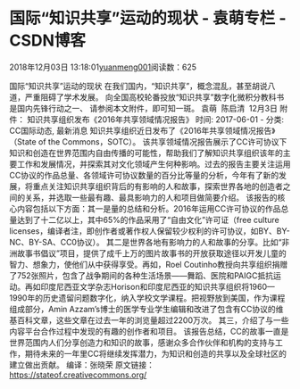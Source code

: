 
# 国际“知识共享”运动的现状 - 袁萌专栏 - CSDN博客

2018年12月03日 13:18:01[yuanmeng001](https://me.csdn.net/yuanmeng001)阅读数：625


国际“知识共享”运动的现状
在我们国内，“知识共享”，概念混乱，甚至胡说八道，严重阻碍了学术发展。
向全国高校轮番投放“知识共享”数字化微积分教科书是国内先锋行动之一、
请参阅本文附件，即可知一斑。
袁萌  陈启清  12月3日
附件：
知识共享组织发布《2016年共享领域情况报告》
时间: 2017-06-01 - 分类: CC国际动态, 最新消息
知识共享组织近日发布了《2016年共享领域情况报告》（State of the Commons，SOTC）。
该共享领域情况报告展示了CC许可协议下知识和创造在世界范围内自由传播的可能性，帮助我们了解知识共享组织该年的主要工作和发展情况，并探索其对文化领域产生何种影响。过去的报告主要关注运用CC协议的作品总量、各领域许可协议数量的百分比等量的分析，今年有了新的发展，将重点关注知识共享组织背后的有影响的人和故事，探索世界各地的创造者之间的关系，并选取一些最有趣、最具影响力的人和项目做简要介绍。
该报告的核心内容包括以下方面：其一是量的总结和分析。2016年运用CC许可协议的作品总量达到了十二亿以上，其中65%的作品采用了“自由文化”许可证（free culture licenses，编译者注，即创作者或著作权人保留较少权利的许可协议，如BY、BY-NC、BY-SA、CC0协议）。
其二是世界各地有影响力的人和故事的分享。比如“非洲故事书倡议”项目，提供了成千上万的图片故事书的开放获取途径以开发儿童的智力、想象力，使他们从中获得享受。再如，Roel Coutinho教授向共享组织捐赠了752张照片，包含了战争期间的各种生活场景——舞蹈、医院和PAIGC抵抗运动。再如印度尼西亚文学杂志Horison和印度尼西亚的知识共享组织将1960—1990年的历史遗留问题数字化，纳入学校文学课程。把视野放到美国，作为课程组成部分，Amin Azzam’s博士的医学专业学生编辑和改进了包含有CC协议的维基百科文章，这些文章在过去一年的浏览量超过2200万次。
其三，介绍了与一些内容平台合作过程中发现的有趣的创作者和项目。
该报告总结，CC的故事一直是世界范围内人们分享创造力和知识的故事，感谢众多合作伙伴和机构的支持与工作，期待未来的一年里CC将继续发挥潜力，为知识和创造的共享以及全球社区的建立做出贡献。
编译：张晓荣 原文链接：https://stateof.creativecommons.org/


